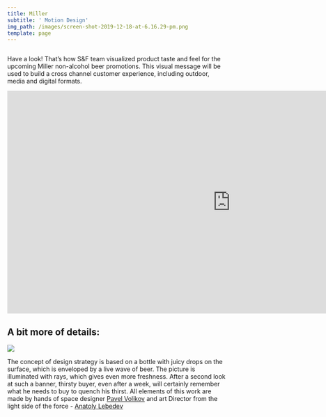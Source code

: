 ```yaml
---
title: Miller
subtitle: ' Motion Design'
img_path: /images/screen-shot-2019-12-18-at-6.16.29-pm.png
template: page
---
```

![]()

Have a look! That’s how S&F team visualized product taste and feel for the upcoming Miller non-alcohol beer promotions. This visual message will be used to build a cross channel customer experience, including outdoor, media and digital formats.

<iframe src="https://watch.cloudflarestream.com/72cc4a927a435cbdd3651292e8947813" width="1024" height="512" frameborder="0" allow="autoplay; fullscreen" allowfullscreen></iframe>

## A bit more of details:

![](/images/67799288_907046142983647_189126419568132096_o.jpg)

The concept of design strategy is based on a bottle with juicy drops on the surface, which is enveloped by a live wave of beer. The picture is illuminated with rays, which gives even more freshness. After a second look at such a banner, thirsty buyer, even after a week, will certainly remember what he needs to buy to quench his thirst. All elements of this work are made by hands of space designer [Pavel Volikov](https://www.linkedin.com/in/paul-volikov-0596a034/) and art Director from the light side of the force - [Anatoly Lebedev](https://www.linkedin.com/in/anatoly-lebedev-061978a8/)
